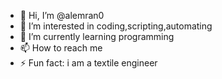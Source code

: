 - 👋 Hi, I’m @alemran0
- 👀 I’m interested in coding,scripting,automating 
- 🌱 I’m currently learning programming 
- 📫 How to reach me 
- ⚡ Fun fact: i am a textile engineer

<!---
alemran0/alemran0 is a ✨ special ✨ repository because its `README.md` (this file) appears on your GitHub profile.
You can click the Preview link to take a look at your changes.
--->
